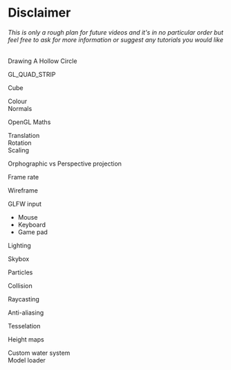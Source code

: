 <h1>Disclaimer</h1>
<h6>This is only a rough plan for future videos and it's in no particular order but feel free to ask for more information or suggest any tutorials you would like</h6>

Drawing A Hollow Circle<br />

GL_QUAD_STRIP<br />

Cube<br />

Colour<br />
Normals<br />

OpenGL Maths<br />

Translation<br />
Rotation<br />
Scaling<br />

Orphographic vs Perspective projection<br />

Frame rate<br />

Wireframe<br />

GLFW input
<ul>
  <li>Mouse</li>
  <li>Keyboard</li>
  <li>Game pad</li>
</ul>

Lighting<br />

Skybox<br />

Particles<br />

Collision<br />

Raycasting<br />

Anti-aliasing<br />

Tesselation<br />

Height maps<br />

Custom water system<br />
Model loader<br />
